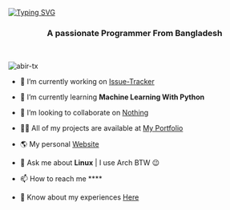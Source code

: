 [![Typing SVG](https://readme-typing-svg.herokuapp.com?lines=Hi+%F0%9F%91%8B%2C+I'm+Tarin+Tuly)](https://git.io/typing-svg)

<h3 align="center">A passionate Programmer From Bangladesh</h3>
<br>

<p align="left"> <img src="https://komarev.com/ghpvc/?username=abir-tx&label=Profile%20views&color=0e75b6&style=flat" alt="abir-tx" /> </p>

- 🔭 I’m currently working on [Issue-Tracker]()

- 🌱 I’m currently learning **Machine Learning With Python**

- 👯 I’m looking to collaborate on [Nothing]()

- 👨‍💻 All of my projects are available at [My Portfolio]()
- 🌎 My personal [Website]()

- 💬 Ask me about **Linux** | I use Arch BTW 😉

- 📫 How to reach me ****

- 📄 Know about my experiences [Here]()
